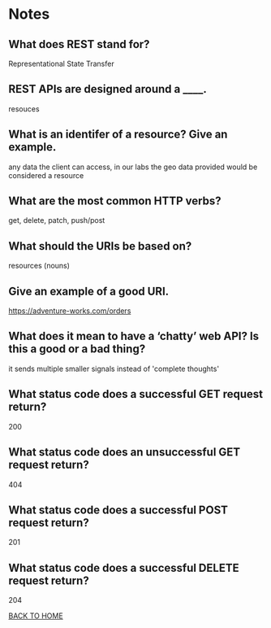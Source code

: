 # Notes

## What does REST stand for?
Representational State Transfer
## REST APIs are designed around a ____.
resouces
## What is an identifer of a resource? Give an example.
any data the client can access, in our labs the geo data provided would be considered a resource
## What are the most common HTTP verbs?
get, delete, patch, push/post 
## What should the URIs be based on?
resources (nouns)
## Give an example of a good URI.
https://adventure-works.com/orders
## What does it mean to have a ‘chatty’ web API? Is this a good or a bad thing?
it sends multiple smaller signals instead of 'complete thoughts'
## What status code does a successful GET request return?
200
## What status code does an unsuccessful GET request return?
404
## What status code does a successful POST request return?
201
## What status code does a successful DELETE request return?
204


[BACK TO HOME](https://folksmash.github.io/reading-notes/)